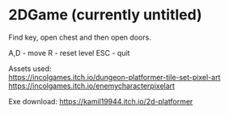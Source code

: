 # 2DGame (currently untitled)

Find key, open chest and then open doors.

A,D - move
R - reset level
ESC - quit

Assets used:  
https://incolgames.itch.io/dungeon-platformer-tile-set-pixel-art  
https://incolgames.itch.io/enemycharacterpixelart

Exe download:
https://kamil19944.itch.io/2d-platformer